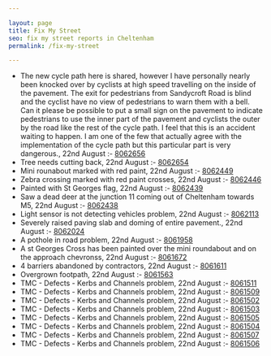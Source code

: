 ```yaml
---

layout: page
title: Fix My Street
seo: fix my street reports in Cheltenham
permalink: /fix-my-street

---
```


<!-- fix_marker starts -->

- The new cycle path here is shared, however I have personally nearly been knocked over by cyclists at high speed travelling on the inside of the pavement. The exit for pedestrians from Sandycroft Road is blind and the cyclist have no view of pedestrians to warn them with a bell. Can it please be possible to put a small sign on the pavement to indicate pedestrians to use the inner part of the pavement and cyclists the outer by the road like the rest of the cycle path. I feel that this is an accident waiting to happen. I am one of the few that actually agree with the implementation of the cycle path but this particular part is very dangerous., 22nd August :- [8062656](https://www.fixmystreet.com/report/8062656)
- Tree needs cutting back, 22nd August :- [8062654](https://www.fixmystreet.com/report/8062654)
- Mini rounabout marked with red paint, 22nd August :- [8062449](https://www.fixmystreet.com/report/8062449)
- Zebra crossing marked with red paint crosses, 22nd August :- [8062446](https://www.fixmystreet.com/report/8062446)
- Painted with St Georges flag, 22nd August :- [8062439](https://www.fixmystreet.com/report/8062439)
- Saw a dead deer at the junction 11 coming out of Cheltenham towards M5, 22nd August :- [8062438](https://www.fixmystreet.com/report/8062438)
- Light sensor is not detecting vehicles problem, 22nd August :- [8062113](https://www.fixmystreet.com/report/8062113)
- Severely raised paving slab and doming of entire pavement., 22nd August :- [8062024](https://www.fixmystreet.com/report/8062024)
- A pothole in road problem, 22nd August :- [8061958](https://www.fixmystreet.com/report/8061958)
- A st Georges Cross has been painted over the mini roundabout and on the approach chevronss, 22nd August :- [8061672](https://www.fixmystreet.com/report/8061672)
- 4 barriers abandoned by contractors, 22nd August :- [8061611](https://www.fixmystreet.com/report/8061611)
- Overgrown footpath, 22nd August :- [8061563](https://www.fixmystreet.com/report/8061563)
- TMC - Defects - Kerbs and Channels problem, 22nd August :- [8061511](https://www.fixmystreet.com/report/8061511)
- TMC - Defects - Kerbs and Channels problem, 22nd August :- [8061509](https://www.fixmystreet.com/report/8061509)
- TMC - Defects - Kerbs and Channels problem, 22nd August :- [8061502](https://www.fixmystreet.com/report/8061502)
- TMC - Defects - Kerbs and Channels problem, 22nd August :- [8061503](https://www.fixmystreet.com/report/8061503)
- TMC - Defects - Kerbs and Channels problem, 22nd August :- [8061505](https://www.fixmystreet.com/report/8061505)
- TMC - Defects - Kerbs and Channels problem, 22nd August :- [8061504](https://www.fixmystreet.com/report/8061504)
- TMC - Defects - Kerbs and Channels problem, 22nd August :- [8061507](https://www.fixmystreet.com/report/8061507)
- TMC - Defects - Kerbs and Channels problem, 22nd August :- [8061506](https://www.fixmystreet.com/report/8061506)

<!-- fix_marker ends -->